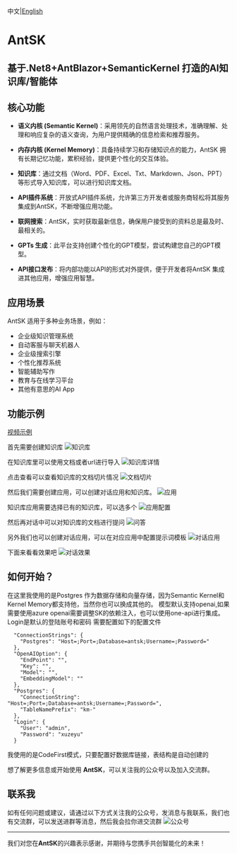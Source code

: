 中文|[English](https://github.com/xuzeyu91/AntSK/blob/main/README.en.md)
# AntSK
## 基于.Net8+AntBlazor+SemanticKernel 打造的AI知识库/智能体

## 核心功能

- **语义内核 (Semantic Kernel)**：采用领先的自然语言处理技术，准确理解、处理和响应复杂的语义查询，为用户提供精确的信息检索和推荐服务。

- **内存内核 (Kernel Memory)**：具备持续学习和存储知识点的能力，AntSK 拥有长期记忆功能，累积经验，提供更个性化的交互体验。

- **知识库**：通过文档（Word、PDF、Excel、Txt、Markdown、Json、PPT）等形式导入知识库，可以进行知识库文档。

- **API插件系统**：开放式API插件系统，允许第三方开发者或服务商轻松将其服务集成到AntSK，不断增强应用功能。

- **联网搜索**：AntSK，实时获取最新信息，确保用户接受到的资料总是最及时、最相关的。

- **GPTs 生成**：此平台支持创建个性化的GPT模型，尝试构建您自己的GPT模型。

- **API接口发布**：将内部功能以API的形式对外提供，便于开发者将AntSK 集成进其他应用，增强应用智慧。

## 应用场景

AntSK 适用于多种业务场景，例如：
- 企业级知识管理系统
- 自动客服与聊天机器人
- 企业级搜索引擎
- 个性化推荐系统
- 智能辅助写作
- 教育与在线学习平台
- 其他有意思的AI App

## 功能示例

[视频示例](https://www.bilibili.com/video/BV1zH4y1h7Y9/)

首先需要创建知识库
![知识库](https://github.com/xuzeyu91/AntSK/blob/main/images/%E7%9F%A5%E8%AF%86%E5%BA%93.png)

在知识库里可以使用文档或者url进行导入
![知识库详情](https://github.com/xuzeyu91/AntSK/blob/main/images/%E7%9F%A5%E8%AF%86%E5%BA%93%E8%AF%A6%E6%83%85.png)

点击查看可以查看知识库的文档切片情况
![文档切片](https://github.com/xuzeyu91/AntSK/blob/main/images/%E6%96%87%E6%A1%A3%E5%88%87%E7%89%87.png)

然后我们需要创建应用，可以创建对话应用和知识库。
![应用](https://github.com/xuzeyu91/AntSK/blob/main/images/%E5%BA%94%E7%94%A8.png)

知识库应用需要选择已有的知识库，可以选多个
![应用配置](https://github.com/xuzeyu91/AntSK/blob/main/images/%E5%BA%94%E7%94%A8%E9%85%8D%E7%BD%AE.png)

然后再对话中可以对知识库的文档进行提问
![问答](https://github.com/xuzeyu91/AntSK/blob/main/images/%E9%97%AE%E7%AD%94.png)

另外我们也可以创建对话应用，可以在对应应用中配置提示词模板
![对话应用](https://github.com/xuzeyu91/AntSK/blob/main/images/%E7%AE%80%E5%8D%95%E5%AF%B9%E8%AF%9D.png)

下面来看看效果吧
![对话效果](https://github.com/xuzeyu91/AntSK/blob/main/images/%E5%AF%B9%E8%AF%9D%E6%95%88%E6%9E%9C.png)

## 如何开始？

在这里我使用的是Postgres 作为数据存储和向量存储，因为Semantic Kernel和Kernel Memory都支持他，当然你也可以换成其他的。
模型默认支持openai,如果需要使用azure openai需要调整SK的依赖注入，也可以使用one-api进行集成。
Login是默认的登陆账号和密码
需要配置如下的配置文件
```
  "ConnectionStrings": {
    "Postgres": "Host=;Port=;Database=antsk;Username=;Password="
  },
  "OpenAIOption": {
    "EndPoint": "",
    "Key": "",
    "Model": "",
    "EmbeddingModel": ""
  },
  "Postgres": {
    "ConnectionString": "Host=;Port=;Database=antsk;Username=;Password=",
    "TableNamePrefix": "km-"
  },
  "Login": {
    "User": "admin",
    "Password": "xuzeyu"
  }
```
我使用的是CodeFirst模式，只要配置好数据库链接，表结构是自动创建的


想了解更多信息或开始使用 **AntSK**，可以关注我的公众号以及加入交流群。

## 联系我
如有任何问题或建议，请通过以下方式关注我的公众号，发消息与我联系，我们也有交流群，可以发送进群等消息，然后我会拉你进交流群
![公众号](https://github.com/xuzeyu91/Avalonia-Assistant/blob/main/img/gzh.jpg)

---

我们对您在**AntSK**的兴趣表示感谢，并期待与您携手共创智能化的未来！

